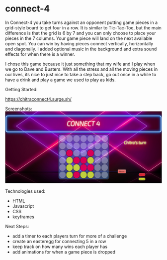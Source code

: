 # connect-4
In Connect-4 you take turns against an opponent putting game pieces in a grid-style board to get four in a row.  It is similar to Tic-Tac-Toe, but the main difference is that the grid is 6 by 7 and you can only choose to place your pieces in the 7 columns.  Your game piece will land on the next available open spot.  You can win by having pieces connect vertically, horizontally and diagonally.  I added optional music in the background and extra sound effects for when there is a winner.

I chose this game because it just something that my wife and I play when we go to Dave and Busters.  With all the stress and all the moving pieces in our lives, its nice to just nice to take a step back, go out once in a while to have a drink and play a game we used to play as kids.

Getting Started:

https://chitraconnect4.surge.sh/

Screenshots:
<img src='img/Screen Shot 2021-07-07 at 1.16.19 PM.png'>

Technologies used:
- HTML
- Javascript
- CSS
- keyframes

Next Steps:
- add a timer to each players turn for more of a challenge
- create an easteregg for connecting 5 in a row
- keep track on how many wins each player has
- add animations for when a game piece is dropped